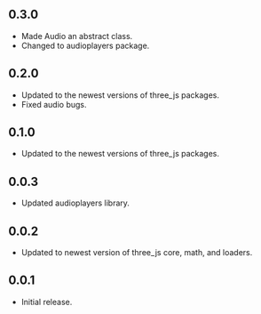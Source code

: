 ## 0.3.0

* Made Audio an abstract class.
* Changed to audioplayers package.

## 0.2.0

* Updated to the newest versions of three_js packages.
* Fixed audio bugs.

## 0.1.0

* Updated to the newest versions of three_js packages.

## 0.0.3

* Updated audioplayers library.

## 0.0.2

* Updated to newest version of three_js core, math, and loaders.

## 0.0.1

* Initial release.